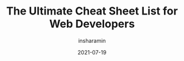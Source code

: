 ---
author: insharamin
date: 2021-07-19
layout: post.njk
publisher: thepracticaldev
tags:
  - article
  - cheat-sheets
  - html
  - css
  - javascript
target_url: https://dev.to/insha/the-ultimate-cheat-sheet-list-for-web-developers-2i9i
title: The Ultimate Cheat Sheet List for Web Developers
---